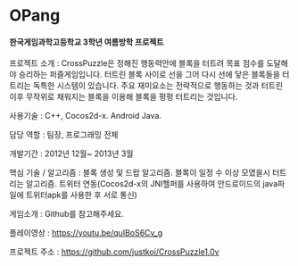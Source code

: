 # OPang
#### 한국게임과학고등학교 3학년 여름방학 프로젝트

프로젝트 소개 : CrossPuzzle은 정해진 행동력안에 블록을 터트려 목표 점수를 도달해야 승리하는 퍼즐게임입니다. 터트린 블록 사이로 선을 그어 다시 선에 닿은 블록들을 터트리는 독특한 시스템이 있습니다. 주요 재미요소는 전략적으로 행동하는 것과 터트린 이후 무작위로 채워지는 블록을 이용해 블록을 펑펑 터트리는 것입니다.

사용기술 : C++, Cocos2d-x. Android Java.

담당 역할 : 팀장, 프로그래밍 전체

개발기간 : 2012년 12월~ 2013년 3월

핵심 기술 / 알고리즘 : 블록 생성 및 드랍 알고리즘. 블록이 일정 수 이상 모였을시 터트리는 알고리즘. 트위터 연동(Cocos2d-x의 JNI헬퍼를 사용하여 안드로이드의 java파일에 트위터apk를 사용한 후 서로 통신)

게임소개 : Github를 참고해주세요.

플레이영상 : https://youtu.be/quIBoS6Cv_g

프로젝트 주소 : https://github.com/justkoi/CrossPuzzle1.0v

